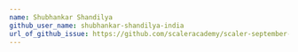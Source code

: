 ```yaml
---
name: Shubhankar Shandilya
github_user_name: shubhankar-shandilya-india
url_of_github_issue: https://github.com/scaleracademy/scaler-september-open-source-challenge/issues/428
---
```

